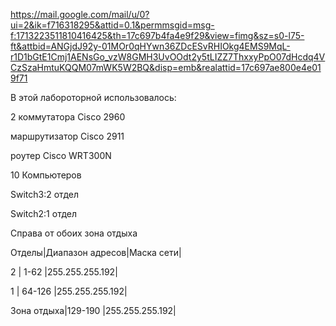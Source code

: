 https://mail.google.com/mail/u/0?ui=2&ik=f716318295&attid=0.1&permmsgid=msg-f:1713223511810416425&th=17c697b4fa4e9f29&view=fimg&sz=s0-l75-ft&attbid=ANGjdJ92y-01MOr0qHYwn36ZDcESvRHIOkg4EMS9MqL-r1D1bGtE1Cmj1AENsGo_vzW8GMH3UvOOdt2y5tLIZZ7ThxxyPpO07dHcdq4VCzSzaHmtuKQQM07mWK5W2BQ&disp=emb&realattid=17c697ae800e4e019f71

В этой лабороторной использовалось:

2 коммутатора Cisco 2960

маршрутизатор Cisco 2911

роутер Cisco WRT300N

10 Компьютеров

Switch3:2 отдел

Switch2:1 отдел

Справа от обоих зона отдыха

Отделы|Диапазон адресов|Маска сети|

2     |    1-62        |255.255.255.192|

1     |     64-126    |255.255.255.192|

Зона отдыха|129-190    |255.255.255.192|
